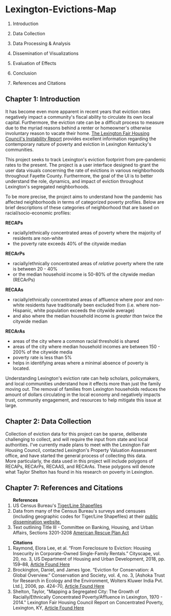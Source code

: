 # Lexington-Evictions-Map

1. Introduction

2. Data Collection

3. Data Processing & Analysis

4. Dissemination of Visualizations

5. Evaluation of Effects

6. Conclusion

7. References and Citations
 

 ## Chapter 1: Introduction
 It has become even more apparent in recent years that  eviction rates negatively impact a community's fiscal ability to circulate its own local capital. Furthermore, the eviction rate can be a difficult process to measure due to the myriad reasons behind a renter or homeowner's otherwise involuntary reason to vacate their home. <a href="https://lexingtonfairhousing.com/resources/reports/">The Lexington Fair Housing Council's Instability Report</a> provides excellent information regarding the contemporary nature of poverty and eviction in Lexington Kentucky's communities. 

 This project seeks to track Lexington's eviction footprint from pre-pandemic rates to the present. The project is a user interface designed to grant the user data visuals concerning the rate of evictions in various neighborhoods throughout Fayette County. Furthermore, the goal of the UI is to better understand the role, dynamics, and impact of eviction throughout Lexington's segregated neighborhoods. 
 
 To be more precise, the project aims to understand how the pandemic has affected neighborhoods in terms of categorized poverty profiles. Below are brief descriptions of these categories of neighborhood that are based on racial/socio-economic profiles:
 
<b> RECAPs</b>
 
  <ul>
  <li>racially/ethnically concentrated areas of poverty where the majority of residents are non-white
  <li> the poverty rate exceeds 40% of the citywide median </li>
  </ul>

  <b>RECArPs</b>

<ul>
  <li>racially/ethnically concentrated areas of <i>relative</i> poverty where the rate is between 20 - 40%
  <li> or the median household income is 50-80% of the citywide median (RECArPs) </li>
  </ul>
  
  <b>RECAAs</b>
  
<ul>
<li> racially/ethnically concentrated areas of affluence where poor and non-white residents have traditionally been excluded from (i.e. where non-Hispanic, white population exceeds the citywide average)
<li>and also where the median household income is <i>greater than </i> twice the citywide median            
</ul>

<b>RECArAs</b>
<ul>
<li> areas of the city where a common racial threshold is shared
<li> areas of the city where median household incomes are between 150 - 200% of the citywide media
<li>poverty rate is less than 5%
<li>helps in identifying areas where a minimal absence of poverty is located. 


</ul>

Understanding Lexington's eviction rate can help scholars, policymakers, and local communities understand how it effects more than just the family moving out. The removal of families from Lexington households reduces the amount of dollars circulating in the local economy and negatively impacts trust, community engagement, and resources to help mitigate this issue at large. 


## Chapter 2: Data Collection
Collection of eviction data for this project can be sparse, deliberate challenging to collect, and will require the input from state and local authorities. I've currently made plans to meet with the Lexington Fair Housing Council, contacted Lexington's Property Valuation Assessment office, and have started the general process of collecting this data.  
More particularly, the data used in this project will include polygons of RECAPs, RECArPs, RECAAS, and RECArAs. These polygons will denote what Taylor Shelton has found in his research on poverty in Lexington. 


## Chapter 7: References and Citations 
<ol>
<b>References</b>
<li>
US Census Bureau's
<a href="https://www.census.gov/geographies/mapping-files/time-series/geo/tiger-line-file.html"> Tiger/Line Shapefiles</a>
</li>
<li>Data from many of the Census Bureau's surveys and censuses (including geographic codes for Tiger/Line Shapefiles) at their <a href="https://data.census.gov/"> public dissemination website.</a>
</li>
<li>Text outlining Title III - Committee on Banking, Housing, and Urban Affairs, Sections 3201-3208 <a href="https://www.congress.gov/bill/117th-congress/house-bill/1319/text">American Rescue Plan Act</a>
</li>
</ol>
<ol>
<b>Citations </b>

<li>Raymond, Elora Lee, et al. “From Foreclosure to Eviction: Housing Insecurity in Corporate-Owned Single-Family Rentals.” Cityscape, vol. 20, no. 3, US Department of Housing and Urban Development, 2018, pp. 159–88, <a href="https://www.jstor.org/stable/26524878">Article Found Here</a></li>

<li>Brockington, Daniel, and James Igoe. “Eviction for Conservation: A Global Overview.” Conservation and Society, vol. 4, no. 3, [Ashoka Trust for Research in Ecology and the Environment, Wolters Kluwer India Pvt. Ltd.], 2006, pp. 424–70, <a href="http://www.jstor.org/stable/26396619">Article Found Here</a></li>

<li> Shelton, Taylor, "Mapping a Segregated City: The Growth of Racially/Ethnically Concentrated Poverty/Affluence in Lexington, 1970 - 2014." Lexington Fair Housing Council Report on Concentrated Poverty, Lexington, KY, <a href="https://drive.google.com/file/d/0B0pxZP26bfQNUHJEQ0xBaDdITFk/view?resourcekey=0-_9eQHa19-QF9msotkbgJTA">Article Found Here</a> </li>

</ol>


